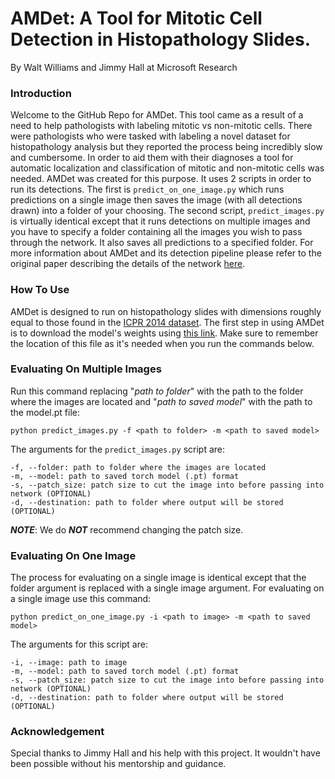 # AMDet: A Tool for Mitotic Cell Detection in Histopathology Slides.
By Walt Williams and Jimmy Hall at Microsoft Research

### Introduction
Welcome to the GitHub Repo for AMDet. This tool came as a result of a need to help pathologists with labeling mitotic vs non-mitotic cells. There were pathologists who were tasked with labeling a novel dataset for histopathology analysis but they reported the process being incredibly slow and cumbersome. In order to aid them with their diagnoses a tool for automatic localization and classification of mitotic and non-mitotic cells was needed. AMDet was created for this purpose. It uses 2 scripts in order to run its detections. The first is `predict_on_one_image.py` which runs predictions on a single image then saves the image (with all detections drawn) into a folder of your choosing. The second script, `predict_images.py` is virtually identical except that it runs detections on multiple images and you have to specify a folder containing all the images you wish to pass through the network. It also saves all predictions to a specified folder. For more information about AMDet and its detection pipeline please refer to the original paper describing the details of the network [here](https://www.google.com).

### How To Use
AMDet is designed to run on histopathology slides with dimensions roughly equal to those found in the [ICPR 2014 dataset](https://mitos-atypia-14.grand-challenge.org/Dataset/). The first step in using AMDet is to download the model's weights using [this link](http://aka.ms/automl-research-resources/data/models-vision-pretrained/amdet.pt). Make sure to remember the location of this file as it's needed when you run the commands below.

### Evaluating On Multiple Images
Run this command replacing "_path to folder_" with the path to the folder where the images are located and "_path to saved model_" with the path to the model.pt file:
```Shell 
python predict_images.py -f <path to folder> -m <path to saved model>
```
The arguments for the `predict_images.py` script are:
```Shell
-f, --folder: path to folder where the images are located
-m, --model: path to saved torch model (.pt) format
-s, --patch_size: patch size to cut the image into before passing into network (OPTIONAL)
-d, --destination: path to folder where output will be stored (OPTIONAL)
```
***NOTE***: We do ***NOT*** recommend changing the patch size.

### Evaluating On One Image
The process for evaluating on a single image is identical except that the folder argument is replaced with a single image argument. For evaluating on a single image use this command:
```Shell
python predict_on_one_image.py -i <path to image> -m <path to saved model>
```
The arguments for this script are:
```Shell
-i, --image: path to image
-m, --model: path to saved torch model (.pt) format
-s, --patch_size: patch size to cut the image into before passing into network (OPTIONAL)
-d, --destination: path to folder where output will be stored (OPTIONAL)
```

### Acknowledgement
Special thanks to Jimmy Hall and his help with this project. It wouldn't have been possible without his mentorship and guidance.